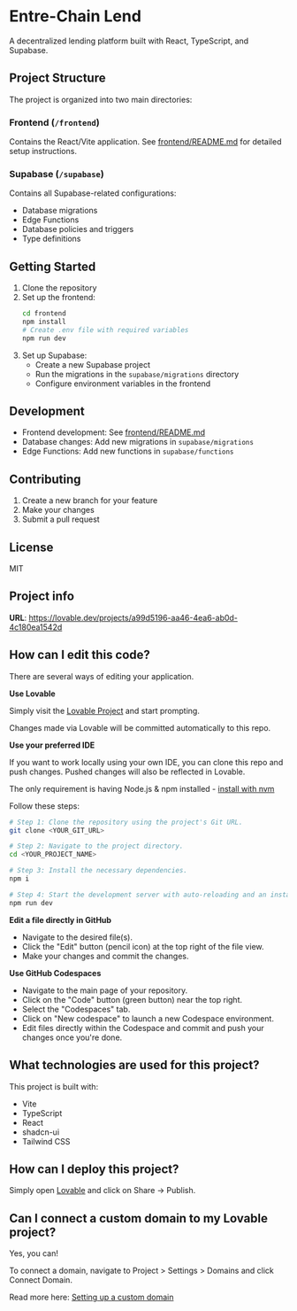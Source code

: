 # Entre-Chain Lend

A decentralized lending platform built with React, TypeScript, and Supabase.

## Project Structure

The project is organized into two main directories:

### Frontend (`/frontend`)
Contains the React/Vite application. See [frontend/README.md](frontend/README.md) for detailed setup instructions.

### Supabase (`/supabase`)
Contains all Supabase-related configurations:
- Database migrations
- Edge Functions
- Database policies and triggers
- Type definitions

## Getting Started

1. Clone the repository
2. Set up the frontend:
   ```bash
   cd frontend
   npm install
   # Create .env file with required variables
   npm run dev
   ```
3. Set up Supabase:
   - Create a new Supabase project
   - Run the migrations in the `supabase/migrations` directory
   - Configure environment variables in the frontend

## Development

- Frontend development: See [frontend/README.md](frontend/README.md)
- Database changes: Add new migrations in `supabase/migrations`
- Edge Functions: Add new functions in `supabase/functions`

## Contributing

1. Create a new branch for your feature
2. Make your changes
3. Submit a pull request

## License

MIT

## Project info

**URL**: https://lovable.dev/projects/a99d5196-aa46-4ea6-ab0d-4c180ea1542d

## How can I edit this code?

There are several ways of editing your application.

**Use Lovable**

Simply visit the [Lovable Project](https://lovable.dev/projects/a99d5196-aa46-4ea6-ab0d-4c180ea1542d) and start prompting.

Changes made via Lovable will be committed automatically to this repo.

**Use your preferred IDE**

If you want to work locally using your own IDE, you can clone this repo and push changes. Pushed changes will also be reflected in Lovable.

The only requirement is having Node.js & npm installed - [install with nvm](https://github.com/nvm-sh/nvm#installing-and-updating)

Follow these steps:

```sh
# Step 1: Clone the repository using the project's Git URL.
git clone <YOUR_GIT_URL>

# Step 2: Navigate to the project directory.
cd <YOUR_PROJECT_NAME>

# Step 3: Install the necessary dependencies.
npm i

# Step 4: Start the development server with auto-reloading and an instant preview.
npm run dev
```

**Edit a file directly in GitHub**

- Navigate to the desired file(s).
- Click the "Edit" button (pencil icon) at the top right of the file view.
- Make your changes and commit the changes.

**Use GitHub Codespaces**

- Navigate to the main page of your repository.
- Click on the "Code" button (green button) near the top right.
- Select the "Codespaces" tab.
- Click on "New codespace" to launch a new Codespace environment.
- Edit files directly within the Codespace and commit and push your changes once you're done.

## What technologies are used for this project?

This project is built with:

- Vite
- TypeScript
- React
- shadcn-ui
- Tailwind CSS

## How can I deploy this project?

Simply open [Lovable](https://lovable.dev/projects/a99d5196-aa46-4ea6-ab0d-4c180ea1542d) and click on Share -> Publish.

## Can I connect a custom domain to my Lovable project?

Yes, you can!

To connect a domain, navigate to Project > Settings > Domains and click Connect Domain.

Read more here: [Setting up a custom domain](https://docs.lovable.dev/tips-tricks/custom-domain#step-by-step-guide)
